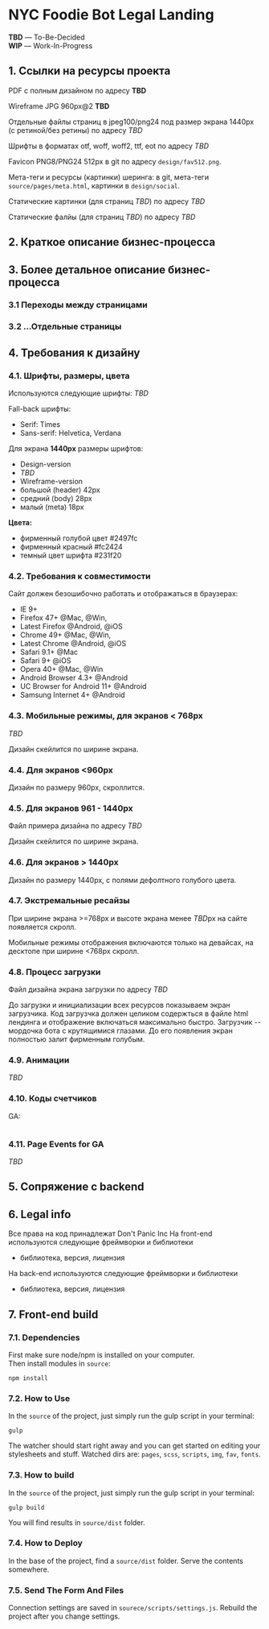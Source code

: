 # NYC Foodie Bot Legal Landing

**TBD** — To-Be-Decided  
**WIP** — Work-In-Progress

## 1. Ссылки на ресурсы проекта
 PDF с полным дизайном по адресу **TBD**

 Wireframe JPG 960px@2 **TBD**

 Отдельные файлы страниц в jpeg100/png24 под размер экрана 1440px (с ретиной/без ретины) по адресу *TBD*

 Шрифты в форматах otf, woff, woff2, ttf, eot по адресу *TBD*

 Favicon PNG8/PNG24 512px в git по адресу `design/fav512.png`.

 Мета-теги и ресурсы (картинки) шеринга: в git, мета-теги `source/pages/meta.html`, картинки в `design/social`.

 Статические картинки (для страниц *TBD*) по адресу *TBD*

 Статические фалйы (для страниц *TBD*) по адресу *TBD*

## 2. Краткое описание бизнес-процесса


## 3. Более детальное описание бизнес-процесса


### 3.1 Переходы между страницами

### 3.2 ...Отдельные страницы


## 4. Требования к дизайну

### 4.1. Шрифты, размеры, цвета
Используются следующие шрифты: *TBD*

Fall-back шрифты:
 * Serif: Times
 * Sans-serif: Helvetica, Verdana

Для экрана **1440px** размеры шрифтов:

 * Design-version
 * *TBD*
 * Wireframe-version
  * большой (header) 42px
  * средний (body) 28px
  * малый (meta) 18px

**Цвета:**

 * фирменный голубой цвет #2497fc
 * фирменный красный #fc2424
 * темный цвет шрифта #231f20

### 4.2. Требования к совместимости
Сайт должен безошибочно работать и отображаться в браузерах:

 * IE 9+
 * Firefox 47+ @Mac, @Win,
 * Latest Firefox @Android, @iOS
 * Chrome 49+ @Mac, @Win,
 * Latest Chrome @Android, @iOS
 * Safari 9.1+ @Mac
 * Safari 9+ @iOS
 * Opera 40+ @Mac, @Win
 * Android Browser 4.3+ @Android
 * UC Browser for Android 11+ @Android
 * Samsung Internet 4+ @Android

### 4.3. Мобильные режимы, для экранов < 768px
*TBD*

Дизайн скейлится по ширине экрана.

### 4.4. Для экранов <960px
Дизайн по размеру 960px, скроллится.

### 4.5. Для экранов 961 - 1440px
Файл примера дизайна по адресу *TBD*

Дизайн скейлится по ширине экрана.

### 4.6. Для экранов > 1440px
Дизайн по размеру 1440px, с полями дефолтного голубого цвета.

### 4.7. Экстремальные ресайзы
При ширине экрана >=768px и высоте экрана менее *TBD*px на сайте появляется скролл.

Мобильные режимы отображения включаются только на девайсах, на десктопе при ширине <768px скролл.

### 4.8. Процесс загрузки
Файл дизайна экрана загрузки по адресу *TBD*

До загрузки и инициализации всех ресурсов показываем экран загрузчика. Код загрузчка должен целиком содержться в файле html лендинга и отображение включаться максимально быстро. Загрузчик -- мордочка бота с крутящимися глазами. До его появления экран полностью залит фирменным голубым.

### 4.9. Анимации
*TBD*

### 4.10. Коды счетчиков
GA:
```js

```

### 4.11. Page Events for GA
*TBD*

## 5. Сопряжение с backend


## 6. Legal info

Все права на код принадлежат Don't Panic Inc
На front-end используются следующие фреймворки и библиотеки

 * библиотека, версия, лицензия

На back-end используются следующие фреймворки и библиотеки

 * библиотека, версия, лицензия

## 7. Front-end build

### 7.1. Dependencies
First make sure node/npm is installed on your computer.<br/>
Then install modules in `source`:
```
npm install
```

### 7.2. How to Use
In the `source` of the project, just simply run the gulp script in your terminal:
```
gulp
```
The watcher should start right away and you can get started on editing your stylesheets and stuff. Watched dirs are: `pages`, `scss`, `scripts`, `img`, `fav`, `fonts`.


### 7.3. How to build
In the `source` of the project, just simply run the gulp script in your terminal:
```
gulp build
```
You will find results in `source/dist` folder.

### 7.4. How to Deploy
In the base of the project, find a `source/dist` folder. Serve the contents somewhere.

### 7.5. Send The Form And Files
Connection settings are saved in `sourece/scripts/settings.js`. Rebuild the project after you change settings.

